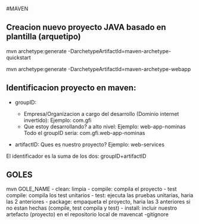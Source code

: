 #MAVEN

## Creacion nuevo proyecto JAVA basado en plantilla (arquetipo)
mvn archetype:generate -DarchetypeArtifactId=maven-archetype-quickstart

mvn archetype:generate -DarchetypeArtifactId=maven-archetype-webapp


## Identificacion proyecto en maven:
- groupID: 
    - Empresa/Organizacion a cargo del desarrollo (Dominio internet invertido): 
        Ejemplo: com.gfi
    - Que estoy desarrollando? a alto nivel:
        Ejemplo: web-app-nominas
    Todo el groupID seria: com.gfi.web-app-nominas

- artifactID: Ques es nuestro proyecto?
    Ejemplo: web-services

El identificador es la suma de los dos: groupID+artifactID

## GOLES
mvn GOLE_NAME
    - clean:        limpia 
    - compile:      compila el proyecto
    - test compile: compila los test unitarios
    - test:         ejecuta las pruebas unitarias, haria las 2 anteriores 
    - package:      empaqueta el proyecto, haria las 3 anteriores si no estan hechas (compile, test compila y test)
    - install:      incluir nuestro artefacto (proyecto) en el repositorio local de mavencat -gitignore